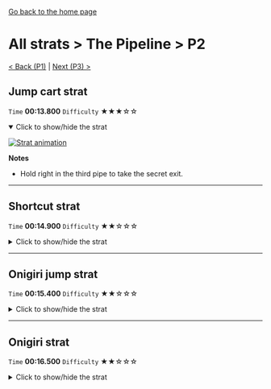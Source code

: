 [Go back to the home page](https://github.com/Doublevil/scbspeedrun)

# All strats > The Pipeline > P2

[< Back (P1)](https://github.com/Doublevil/scbspeedrun/blob/main/levels/all_lvl/P/P1.md) | [Next (P3) >](https://github.com/Doublevil/scbspeedrun/blob/main/levels/all_lvl/P/P3.md)

## Jump cart strat

`Time` **00:13.800** `Difficulty` ★★★☆☆
<details open>
  <summary>Click to show/hide the strat</summary>

  [![Strat animation](https://github.com/Doublevil/scbspeedrun/blob/main/media/levels/P/P2_JumpStrat.webp)](https://github.com/Doublevil/scbspeedrun/blob/main/media/levels/P/P2_JumpStrat.mp4?raw=true)

  **Notes**
  - Hold right in the third pipe to take the secret exit.
</details>

---
## Shortcut strat

`Time` **00:14.900** `Difficulty` ★★☆☆☆
<details>
  <summary>Click to show/hide the strat</summary>

  [![Strat animation](https://github.com/Doublevil/scbspeedrun/blob/main/media/levels/P/P2_ShortcutStrat.webp)](https://github.com/Doublevil/scbspeedrun/blob/main/media/levels/P/P2_ShortcutStrat.mp4?raw=true)

  **Notes**
  - Hold right in the third pipe to take the secret exit.
</details>

---
## Onigiri jump strat

`Time` **00:15.400** `Difficulty` ★★☆☆☆
<details>
  <summary>Click to show/hide the strat</summary>

  [![Strat animation](https://github.com/Doublevil/scbspeedrun/blob/main/media/levels/P/P2_OnigiriVoltage.webp)](https://github.com/Doublevil/scbspeedrun/blob/main/media/levels/P/P2_OnigiriVoltage.mp4?raw=true)

  **Notes**
  - Hold right in the third pipe to take the secret exit.
</details>

---
## Onigiri strat

`Time` **00:16.500** `Difficulty` ★★☆☆☆
<details>
  <summary>Click to show/hide the strat</summary>

  [![Strat animation](https://github.com/Doublevil/scbspeedrun/blob/main/media/levels/P/P2_OnigiriStrat.webp)](https://github.com/Doublevil/scbspeedrun/blob/main/media/levels/P/P2_OnigiriStrat.mp4?raw=true)

  **Notes**
  - Hold right in the third pipe to take the secret exit. Keep holding right to fall right on the onigiri.
</details>
